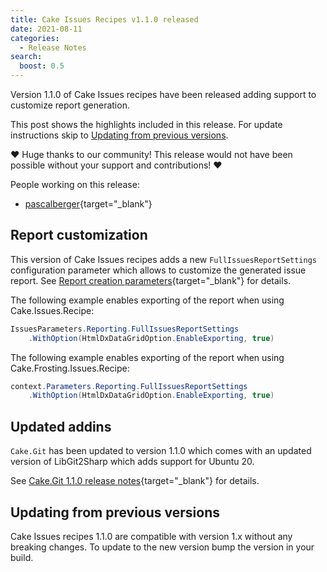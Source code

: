 ```yaml
---
title: Cake Issues Recipes v1.1.0 released
date: 2021-08-11 
categories:
  - Release Notes
search:
  boost: 0.5
---
```


Version 1.1.0 of Cake Issues recipes have been released adding support to customize report generation.

<!-- more -->

This post shows the highlights included in this release.
For update instructions skip to [Updating from previous versions](#updating-from-previous-versions).

❤ Huge thanks to our community! This release would not have been possible without your support and contributions! ❤

People working on this release:

* [pascalberger](https://github.com/pascalberger){target="_blank"}

## Report customization

This version of Cake Issues recipes adds a new `FullIssuesReportSettings` configuration parameter which allows
to customize the generated issue report.
See [Report creation parameters]{target="_blank"} for details.

The following example enables exporting of the report when using Cake.Issues.Recipe:

```csharp
IssuesParameters.Reporting.FullIssuesReportSettings
    .WithOption(HtmlDxDataGridOption.EnableExporting, true)
```

The following example enables exporting of the report when using Cake.Frosting.Issues.Recipe:

```csharp
context.Parameters.Reporting.FullIssuesReportSettings
    .WithOption(HtmlDxDataGridOption.EnableExporting, true)
```

## Updated addins

`Cake.Git` has been updated to version 1.1.0 which comes with an updated version of LibGit2Sharp which adds support for Ubuntu 20.

See [Cake.Git 1.1.0 release notes]{target="_blank"} for details.

## Updating from previous versions

Cake Issues recipes 1.1.0 are compatible with version 1.x without any breaking changes.
To update to the new version bump the version in your build.

[Report creation parameters]: https://cakeissues.net/docs/recipe/configuration#report-creation
[Cake.Git 1.1.0 release notes]: https://github.com/cake-contrib/Cake_Git/releases/tag/v1.1.0
